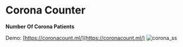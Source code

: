 # Corona Counter

**Number Of Corona Patients**

Demo: [https://coronacount.ml/](https://coronacount.ml/)
![corona_ss](https://user-images.githubusercontent.com/20879375/77462748-99af6a00-6e15-11ea-8cb2-afb1cc528e0e.png)
